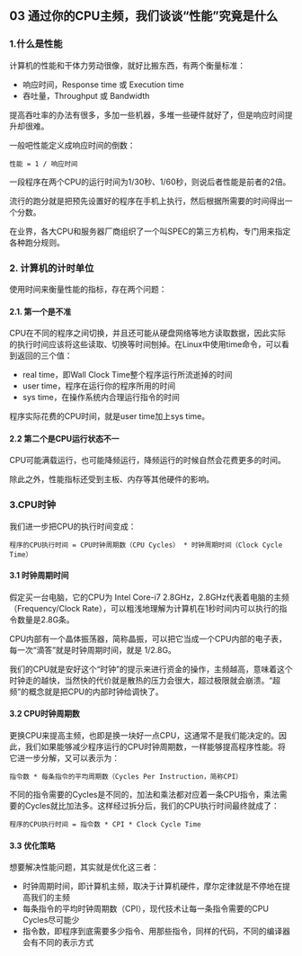 ## 03 通过你的CPU主频，我们谈谈“性能”究竟是什么


### 1.什么是性能

计算机的性能和干体力劳动很像，就好比搬东西，有两个衡量标准：

- 响应时间，Response time 或 Execution time
- 吞吐量，Throughput 或 Bandwidth


提高吞吐率的办法有很多，多加一些机器，多堆一些硬件就好了，但是响应时间提升却很难。

一般吧性能定义成响应时间的倒数：

```
性能 = 1 / 响应时间
```

一段程序在两个CPU的运行时间为1/30秒、1/60秒，则说后者性能是前者的2倍。

流行的跑分就是把预先设置好的程序在手机上执行，然后根据所需要的时间得出一个分数。

在业界，各大CPU和服务器厂商组织了一个叫SPEC的第三方机构，专门用来指定各种跑分规则。

### 2. 计算机的计时单位

使用时间来衡量性能的指标，存在两个问题：

#### 2.1. 第一个是不准

CPU在不同的程序之间切换，并且还可能从硬盘网络等地方读取数据，因此实际的执行时间应该将这些读取、切换等时间刨掉。在Linux中使用time命令，可以看到返回的三个值：

- real time，即Wall Clock Time整个程序运行所流逝掉的时间
- user time，程序在运行你的程序所用的时间
- sys time，在操作系统内合理运行指令的时间

程序实际花费的CPU时间，就是user time加上sys time。

#### 2.2 第二个是CPU运行状态不一

CPU可能满载运行，也可能降频运行，降频运行的时候自然会花费更多的时间。

除此之外，性能指标还受到主板、内存等其他硬件的影响。


### 3.CPU时钟 

我们进一步把CPU的执行时间变成：

```
程序的CPU执行时间 = CPU时钟周期数（CPU Cycles） * 时钟周期时间（Clock Cycle Time）
```

#### 3.1 时钟周期时间

假定买一台电脑，它的CPU为 Intel Core-i7 2.8GHz，2.8GHz代表着电脑的主频（Frequency/Clock Rate），可以粗浅地理解为计算机在1秒时间内可以执行的指令数量是2.8G条。

CPU内部有一个晶体振荡器，简称晶振，可以把它当成一个CPU内部的电子表，每一次“滴答”就是时钟周期时间，就是 1/2.8G。

我们的CPU就是安好这个“时钟”的提示来进行资金的操作，主频越高，意味着这个时钟走的越快，当然快的代价就是散热的压力会很大，超过极限就会崩溃。“超频”的概念就是把CPU的内部时钟给调快了。

#### 3.2 CPU时钟周期数

更换CPU来提高主频，也即是换一块好一点CPU，这通常不是我们能决定的。因此，我们如果能够减少程序运行的CPU时钟周期数，一样能够提高程序性能。将它进一步分解，又可以表示为：

```
指令数 * 每条指令的平均周期数（Cycles Per Instruction，简称CPI）
```

不同的指令需要的Cycles是不同的，加法和乘法都对应着一条CPU指令，乘法需要的Cycles就比加法多。这样经过拆分后，我们的CPU执行时间最终就成了：

```
程序的CPU执行时间 = 指令数 * CPI * Clock Cycle Time
```

#### 3.3 优化策略

想要解决性能问题，其实就是优化这三者：

- 时钟周期时间，即计算机主频，取决于计算机硬件，摩尔定律就是不停地在提高我们的主频
- 每条指令的平均时钟周期数（CPI），现代技术让每一条指令需要的CPU Cycles尽可能少
- 指令数，即程序到底需要多少指令、用那些指令，同样的代码，不同的编译器会有不同的表示方式















































